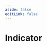 ```yaml
---
aside: false
editLink: false
---
```


# Indicator

<script setup>
import Chart from '../../components/sample/indicator/index.vue'
</script>
<Chart/>

<!--@include: @/components/sample/indicator/index.md-->



